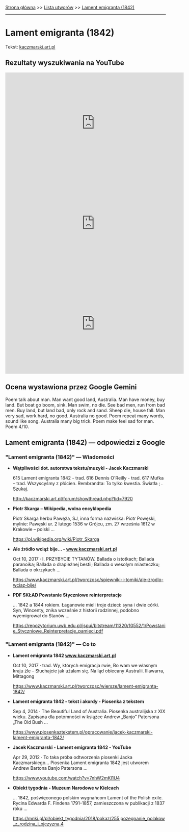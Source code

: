 [Strona główna](../index.md) >> [Lista utworów](../list.md) >> [Lament emigranta (1842)](244.md)

---

# Lament emigranta (1842)

Tekst: [kaczmarski.art.pl](https://www.kaczmarski.art.pl/tworczosc/wiersze/lament-emigranta-1842/)

## Rezultaty wyszukiwania na YouTube

<iframe width="560" height="315" src="https://www.youtube.com/embed/7nhW2mKl1U4?si=IdontcarewhotheIRSsendsImnotpayingtaxes" title="YouTube video player" frameborder="0" allow="accelerometer; autoplay; clipboard-write; encrypted-media; gyroscope; picture-in-picture; web-share" referrerpolicy="strict-origin-when-cross-origin" allowfullscreen></iframe>

<iframe width="560" height="315" src="https://www.youtube.com/embed/UssT6c9cF8A?si=IdontcarewhotheIRSsendsImnotpayingtaxes" title="YouTube video player" frameborder="0" allow="accelerometer; autoplay; clipboard-write; encrypted-media; gyroscope; picture-in-picture; web-share" referrerpolicy="strict-origin-when-cross-origin" allowfullscreen></iframe>

<iframe width="560" height="315" src="https://www.youtube.com/embed/KV4Rg2UFN0o?si=IdontcarewhotheIRSsendsImnotpayingtaxes" title="YouTube video player" frameborder="0" allow="accelerometer; autoplay; clipboard-write; encrypted-media; gyroscope; picture-in-picture; web-share" referrerpolicy="strict-origin-when-cross-origin" allowfullscreen></iframe>

## Ocena wystawiona przez Google Gemini

Poem talk about man. Man want good land, Australia. Man have money, buy land. But boat go boom, sink. Man swim, no die. See bad men, run from bad men. Buy land, but land bad, only rock and sand. Sheep die, house fall. Man very sad, work hard, no good. Australia no good. Poem repeat many words, sound like song. Australia many big trick. Poem make feel sad for man. Poem 4/10.


## Lament emigranta (1842) — odpowiedzi z Google

### "Lament emigranta (1842)" — Wiadomości

- **Wątpliwości dot. autorstwa tekstu/muzyki - Jacek Kaczmarski**

    615 Lament emigranta 1842 - trad. 616 Dennis O'Reilly - trad. 617 Mufka – trad. Wszyscyśmy z płócien. Rembrandta: To tylko kwestia. Światła ; . Szukaj. 

   <http://kaczmarski.art.pl/forum/showthread.php?tid=7920>
- **Piotr Skarga – Wikipedia, wolna encyklopedia**

    Piotr Skarga herbu Pawęża, SJ, inna forma nazwiska: Piotr Powęski, mylnie: Pawęski ur. 2 lutego 1536 w Grójcu, zm. 27 września 1612 w Krakowie – polski ... 

   <https://pl.wikipedia.org/wiki/Piotr_Skarga>
- **Ale źródło wciąż bije… - www.kaczmarski.art.pl**

    Oct 10, 2017  ·  I. PRZYBYCIE TYTANÓW. Ballada o istotkach; Ballada paranoika; Ballada o drapieżnej bestii; Ballada o wesołym miasteczku; Ballada o okrzykach ... 

   <https://www.kaczmarski.art.pl/tworczosc/spiewniki-i-tomiki/ale-zrodlo-wciaz-bije/>
- **PDF SKŁAD Powstanie Styczniowe reinterpretacje**

    ... 1842 a 1844 rokiem. Łaganowie mieli troje dzieci: syna i dwie córki. Syn, Wincenty, znika wcześnie z historii rodzinnej, podobno wyemigrował do Stanów ... 

   <https://repozytorium.uwb.edu.pl/jspui/bitstream/11320/10552/1/Powstanie_Styczniowe_Reinterpretacje_pamieci.pdf>

### "Lament emigranta (1842)" — Co to

- **Lament emigranta 1842 www.kaczmarski.art.pl**

    Oct 10, 2017  ·  trad. Wy, których emigracja rwie, Bo wam we własnym kraju źle – Słuchajcie jak użalam się. Na ląd obiecany Australii. Illawarra, Mittagong 

   <https://www.kaczmarski.art.pl/tworczosc/wiersze/lament-emigranta-1842/>
- **Lament emigranta 1842 - tekst i akordy - Piosenka z tekstem**

    Sep 4, 2014  ·  The Beautiful Land of Australia. Piosenka australijska z XIX wieku. Zapisana dla potomności w książce Andrew „Banjo” Patersona „The Old Bush ... 

   <https://www.piosenkaztekstem.pl/opracowanie/jacek-kaczmarski-lament-emigranta-1842/>
- **Jacek Kaczmarski - Lament emigranta 1842 - YouTube**

    Apr 29, 2012  ·  To taka próba odtworzenia piosenki Jacka Kaczmarskiego... Piosenka Lament emigranta 1842 jest utworem Andrew Bartona Banjo Patersona ... 

   <https://www.youtube.com/watch?v=7nhW2mKl1U4>
- **Obiekt tygodnia - Muzeum Narodowe w Kielcach**

    ... 1842, poświęconego polskim wygnańcom Lament of the Polish exile. Rycina Edwarda F. Findena 1791–1857, zamieszczona w publikacji z 1837 roku ... 

   <https://mnki.pl/pl/obiekt_tygodnia/2018/pokaz/255,pozegnanie_polakow_z_rodzina_i_ojczyzna,4>

